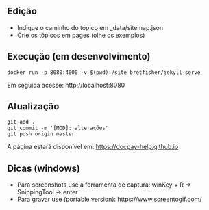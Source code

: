 
## Edição

- Indique o caminho do tópico em _data/sitemap.json
- Crie os tópicos em pages (olhe os exemplos)

## Execução (em desenvolvimento)

```
docker run -p 8080:4000 -v $(pwd):/site bretfisher/jekyll-serve
```

Em seguida acesse: http://localhost:8080

## Atualização

```
git add .
git commit -m '[MOD]: alterações'
git push origin master
```

A página estará disponível em: https://docpay-help.github.io

## Dicas (windows)

- Para screenshots use a ferramenta de captura: winKey + R -> SnippingTool -> enter
- Para gravar use (portable version): https://www.screentogif.com/